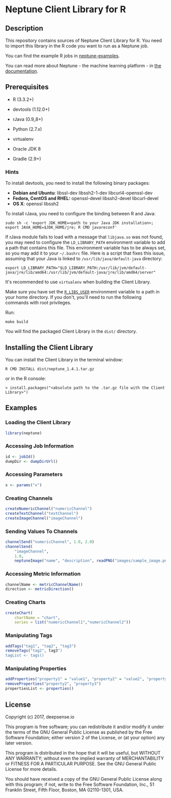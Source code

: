 # Neptune Client Library for R

## Description

This repository contains sources of Neptune Client Library for R. You need to import this library
in the R code you want to run as a Neptune job.

You can find the example R jobs in [neptune-examples](https://github.com/deepsense-io/neptune-examples/tree/1.4/r).

You can read more about Neptune - the machine learning platform - in [the documentation](http://neptune.deepsense.io/versions/1.4/).

## Prerequisites

* R (3.3.2+)
* devtools (1.12.0+)
* rJava (0.9_8+)

* Python (2.7.x)
* virtualenv

* Oracle JDK 8
* Gradle (2.9+)

### Hints

To install devtools, you need to install the following binary packages:

* **Debian and Ubuntu**: libssl-dev libssh2-1-dev libcurl4-openssl-dev
* **Fedora, CentOS and RHEL:** openssl-devel libssh2-devel libcurl-devel
* **OS X**: openssl libssh2

To install rJava, you need to configure the binding between R and Java:

`sudo sh -c 'export JDK_HOME=<path to your Java JDK installation>; export JAVA_HOME=$JDK_HOME/jre; R CMD javareconf'`

If rJava module fails to load with a message that `libjava.so` was not found,
you may need to configure the `LD_LIBRARY_PATH` environment variable to add a path that contains this file.
This environment variable has to be always set, so you may add it to your `~/.bashrc` file.
Here is a script that fixes this issue, assuming that your Java is linked to `/usr/lib/java/default-java` directory:

`export LD_LIBRARY_PATH="$LD_LIBRARY_PATH:/usr/lib/jvm/default-java/jre/lib/amd64:/usr/lib/jvm/default-java/jre/lib/amd64/server"`

It's recommended to use `virtualenv` when building the Client Library.

Make sure you have set the [`R_LIBS_USER`](https://csg.sph.umich.edu/docs/R/localpackages.html)
environment variable to a path in your home directory. If you don't, you'll need to run
the following commands with root privileges.

Run:

```
make build
```

You will find the packaged Client Library in the `dist/` directory.

## Installing the Client Library

You can install the Client Library in the terminal window:

```
R CMD INSTALL dist/neptune_1.4.1.tar.gz
```

or in the R console:

```
> install.packages("<absolute path to the .tar.gz file with the Client Library>")
```

## Examples

### Loading the Client Library

```R
library(neptune)
```

### Accessing Job Information

```R
id <- jobId()
dumpDir <- dumpDirUrl()
```

### Accessing Parameters

```R
x <- params("x")
```

### Creating Channels

```R
createNumericChannel("numericChannel")
createTextChannel("textChannel")
createImageChannel("imageChannel")
```

### Sending Values To Channels

```R
channelSend("numericChannel", 1.0, 2.0)
channelSend(
    "imageChannel",
    1.0,
    neptuneImage("name", "description", readPNG("images/sample_image.png")))
```

### Accessing Metric Information

```R
channelName <- metricChannelName()
direction <- metricDirection()
```

### Creating Charts

```R
createChart(
    chartName = "chart",
    series = list("numericChannel1","numericChannel2"))
```

### Manipulating Tags

```R
addTags("tag1", "tag2", "tag3")
removeTags("tag2", tag3")
tagList <- tags()
```

### Manipulating Properties

```R
addProperties("property1" = "value1", "property2" = "value2", "property3" = "value3")
removeProperties("property2", "property3")
propertiesList <- properties()
```

## License

Copyright (c) 2017, deepsense.io

This program is free software; you can redistribute it and/or
modify it under the terms of the GNU General Public License
as published by the Free Software Foundation; either version 2
of the License, or (at your option) any later version.

This program is distributed in the hope that it will be useful,
but WITHOUT ANY WARRANTY; without even the implied warranty of
MERCHANTABILITY or FITNESS FOR A PARTICULAR PURPOSE.  See the
GNU General Public License for more details.

You should have received a copy of the GNU General Public License
along with this program; if not, write to the Free Software
Foundation, Inc., 51 Franklin Street, Fifth Floor, Boston, MA  02110-1301, USA.
